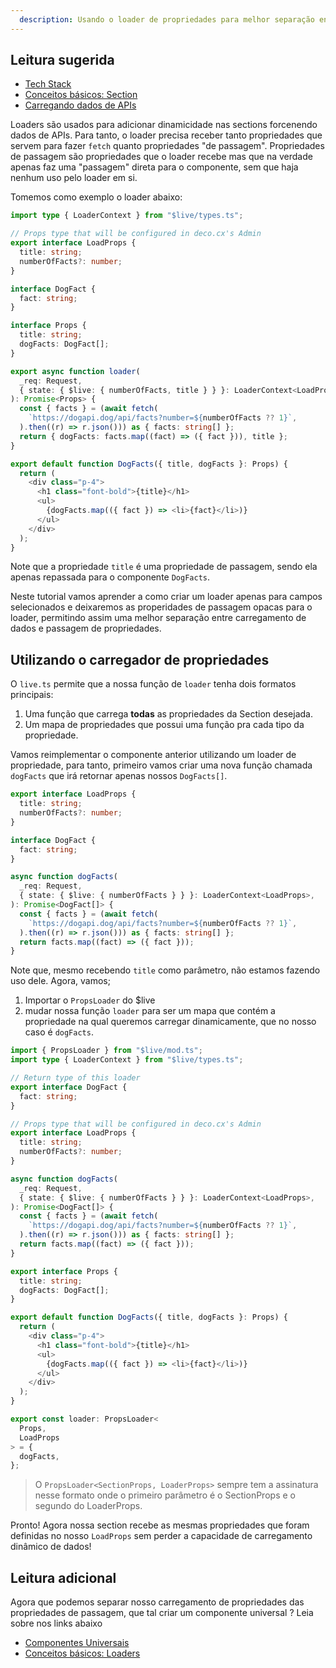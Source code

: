 ```yaml
---
  description: Usando o loader de propriedades para melhor separação entre propriedades de passagem e propriedades carregáveis
---
```


## Leitura sugerida

- [Tech Stack](/docs/pt/introduction/tech-stack)
- [Conceitos básicos: Section](/docs/pt/concepts/section)
- [Carregando dados de APIs](/docs/pt/tutorials/data-fetching)

Loaders são usados para adicionar dinamicidade nas sections forcenendo dados de
APIs. Para tanto, o loader precisa receber tanto propriedades que servem para
fazer `fetch` quanto propriedades "de passagem". Propriedades de passagem são
propriedades que o loader recebe mas que na verdade apenas faz uma "passagem"
direta para o componente, sem que haja nenhum uso pelo loader em si.

Tomemos como exemplo o loader abaixo:

```ts
import type { LoaderContext } from "$live/types.ts";

// Props type that will be configured in deco.cx's Admin
export interface LoadProps {
  title: string;
  numberOfFacts?: number;
}

interface DogFact {
  fact: string;
}

interface Props {
  title: string;
  dogFacts: DogFact[];
}

export async function loader(
  _req: Request,
  { state: { $live: { numberOfFacts, title } } }: LoaderContext<LoadProps>,
): Promise<Props> {
  const { facts } = (await fetch(
    `https://dogapi.dog/api/facts?number=${numberOfFacts ?? 1}`,
  ).then((r) => r.json())) as { facts: string[] };
  return { dogFacts: facts.map((fact) => ({ fact })), title };
}

export default function DogFacts({ title, dogFacts }: Props) {
  return (
    <div class="p-4">
      <h1 class="font-bold">{title}</h1>
      <ul>
        {dogFacts.map(({ fact }) => <li>{fact}</li>)}
      </ul>
    </div>
  );
}
```

Note que a propriedade `title` é uma propriedade de passagem, sendo ela apenas
repassada para o componente `DogFacts`.

Neste tutorial vamos aprender a como criar um loader apenas para campos
selecionados e deixaremos as properidades de passagem opacas para o loader,
permitindo assim uma melhor separação entre carregamento de dados e passagem de
propriedades.

## Utilizando o carregador de propriedades

O `live.ts` permite que a nossa função de `loader` tenha dois formatos
principais:

1. Uma função que carrega **todas** as propriedades da Section desejada.
2. Um mapa de propriedades que possui uma função pra cada tipo da propriedade.

Vamos reimplementar o componente anterior utilizando um loader de propriedade,
para tanto, primeiro vamos criar uma nova função chamada `dogFacts` que irá
retornar apenas nossos `DogFacts[]`.

```ts
export interface LoadProps {
  title: string;
  numberOfFacts?: number;
}

interface DogFact {
  fact: string;
}

async function dogFacts(
  _req: Request,
  { state: { $live: { numberOfFacts } } }: LoaderContext<LoadProps>,
): Promise<DogFact[]> {
  const { facts } = (await fetch(
    `https://dogapi.dog/api/facts?number=${numberOfFacts ?? 1}`,
  ).then((r) => r.json())) as { facts: string[] };
  return facts.map((fact) => ({ fact }));
}
```

Note que, mesmo recebendo `title` como parâmetro, não estamos fazendo uso dele.
Agora, vamos;

1. Importar o `PropsLoader` do $live
2. mudar nossa função `loader` para ser um mapa que contém a propriedade na qual
   queremos carregar dinamicamente, que no nosso caso é `dogFacts`.

```ts
import { PropsLoader } from "$live/mod.ts";
import type { LoaderContext } from "$live/types.ts";

// Return type of this loader
export interface DogFact {
  fact: string;
}

// Props type that will be configured in deco.cx's Admin
export interface LoadProps {
  title: string;
  numberOfFacts?: number;
}

async function dogFacts(
  _req: Request,
  { state: { $live: { numberOfFacts } } }: LoaderContext<LoadProps>,
): Promise<DogFact[]> {
  const { facts } = (await fetch(
    `https://dogapi.dog/api/facts?number=${numberOfFacts ?? 1}`,
  ).then((r) => r.json())) as { facts: string[] };
  return facts.map((fact) => ({ fact }));
}

export interface Props {
  title: string;
  dogFacts: DogFact[];
}

export default function DogFacts({ title, dogFacts }: Props) {
  return (
    <div class="p-4">
      <h1 class="font-bold">{title}</h1>
      <ul>
        {dogFacts.map(({ fact }) => <li>{fact}</li>)}
      </ul>
    </div>
  );
}

export const loader: PropsLoader<
  Props,
  LoadProps
> = {
  dogFacts,
};
```

> O `PropsLoader<SectionProps, LoaderProps>` sempre tem a assinatura nesse
> formato onde o primeiro parâmetro é o SectionProps e o segundo do LoaderProps.

Pronto! Agora nossa section recebe as mesmas propriedades que foram definidas no
nosso `LoadProps` sem perder a capacidade de carregamento dinâmico de dados!

## Leitura adicional

Agora que podemos separar nosso carregamento de propriedades das propriedades de
passagem, que tal criar um componente universal ? Leia sobre nos links abaixo

- [Componentes Universais](/docs/pt/tutorials/universal-components)
- [Conceitos básicos: Loaders](/docs/pt/concepts/loader)
